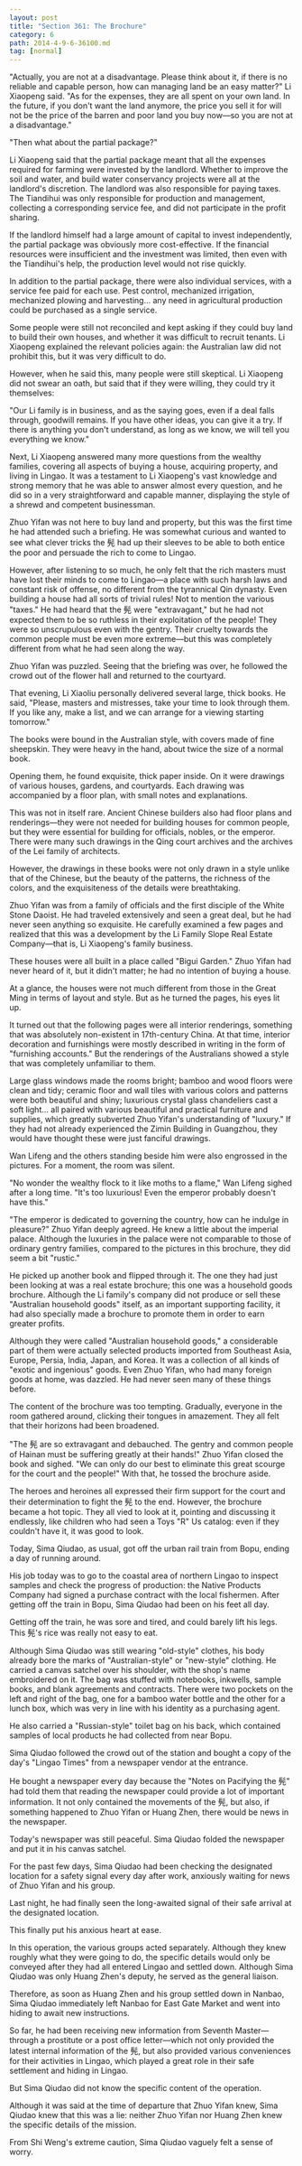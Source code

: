 ```yaml
---
layout: post
title: "Section 361: The Brochure"
category: 6
path: 2014-4-9-6-36100.md
tag: [normal]
---
```


"Actually, you are not at a disadvantage. Please think about it, if there is no reliable and capable person, how can managing land be an easy matter?" Li Xiaopeng said. "As for the expenses, they are all spent on your own land. In the future, if you don't want the land anymore, the price you sell it for will not be the price of the barren and poor land you buy now—so you are not at a disadvantage."

"Then what about the partial package?"

Li Xiaopeng said that the partial package meant that all the expenses required for farming were invested by the landlord. Whether to improve the soil and water, and build water conservancy projects were all at the landlord's discretion. The landlord was also responsible for paying taxes. The Tiandihui was only responsible for production and management, collecting a corresponding service fee, and did not participate in the profit sharing.

If the landlord himself had a large amount of capital to invest independently, the partial package was obviously more cost-effective. If the financial resources were insufficient and the investment was limited, then even with the Tiandihui's help, the production level would not rise quickly.

In addition to the partial package, there were also individual services, with a service fee paid for each use. Pest control, mechanized irrigation, mechanized plowing and harvesting... any need in agricultural production could be purchased as a single service.

Some people were still not reconciled and kept asking if they could buy land to build their own houses, and whether it was difficult to recruit tenants. Li Xiaopeng explained the relevant policies again: the Australian law did not prohibit this, but it was very difficult to do.

However, when he said this, many people were still skeptical. Li Xiaopeng did not swear an oath, but said that if they were willing, they could try it themselves:

"Our Li family is in business, and as the saying goes, even if a deal falls through, goodwill remains. If you have other ideas, you can give it a try. If there is anything you don't understand, as long as we know, we will tell you everything we know."

Next, Li Xiaopeng answered many more questions from the wealthy families, covering all aspects of buying a house, acquiring property, and living in Lingao. It was a testament to Li Xiaopeng's vast knowledge and strong memory that he was able to answer almost every question, and he did so in a very straightforward and capable manner, displaying the style of a shrewd and competent businessman.

Zhuo Yifan was not here to buy land and property, but this was the first time he had attended such a briefing. He was somewhat curious and wanted to see what clever tricks the 髡 had up their sleeves to be able to both entice the poor and persuade the rich to come to Lingao.

However, after listening to so much, he only felt that the rich masters must have lost their minds to come to Lingao—a place with such harsh laws and constant risk of offense, no different from the tyrannical Qin dynasty. Even building a house had all sorts of trivial rules! Not to mention the various "taxes." He had heard that the 髡 were "extravagant," but he had not expected them to be so ruthless in their exploitation of the people! They were so unscrupulous even with the gentry. Their cruelty towards the common people must be even more extreme—but this was completely different from what he had seen along the way.

Zhuo Yifan was puzzled. Seeing that the briefing was over, he followed the crowd out of the flower hall and returned to the courtyard.

That evening, Li Xiaoliu personally delivered several large, thick books. He said, "Please, masters and mistresses, take your time to look through them. If you like any, make a list, and we can arrange for a viewing starting tomorrow."

The books were bound in the Australian style, with covers made of fine sheepskin. They were heavy in the hand, about twice the size of a normal book.

Opening them, he found exquisite, thick paper inside. On it were drawings of various houses, gardens, and courtyards. Each drawing was accompanied by a floor plan, with small notes and explanations.

This was not in itself rare. Ancient Chinese builders also had floor plans and renderings—they were not needed for building houses for common people, but they were essential for building for officials, nobles, or the emperor. There were many such drawings in the Qing court archives and the archives of the Lei family of architects.

However, the drawings in these books were not only drawn in a style unlike that of the Chinese, but the beauty of the patterns, the richness of the colors, and the exquisiteness of the details were breathtaking.

Zhuo Yifan was from a family of officials and the first disciple of the White Stone Daoist. He had traveled extensively and seen a great deal, but he had never seen anything so exquisite. He carefully examined a few pages and realized that this was a development by the Li Family Slope Real Estate Company—that is, Li Xiaopeng's family business.

These houses were all built in a place called "Bigui Garden." Zhuo Yifan had never heard of it, but it didn't matter; he had no intention of buying a house.

At a glance, the houses were not much different from those in the Great Ming in terms of layout and style. But as he turned the pages, his eyes lit up.

It turned out that the following pages were all interior renderings, something that was absolutely non-existent in 17th-century China. At that time, interior decoration and furnishings were mostly described in writing in the form of "furnishing accounts." But the renderings of the Australians showed a style that was completely unfamiliar to them.

Large glass windows made the rooms bright; bamboo and wood floors were clean and tidy; ceramic floor and wall tiles with various colors and patterns were both beautiful and shiny; luxurious crystal glass chandeliers cast a soft light... all paired with various beautiful and practical furniture and supplies, which greatly subverted Zhuo Yifan's understanding of "luxury." If they had not already experienced the Zimin Building in Guangzhou, they would have thought these were just fanciful drawings.

Wan Lifeng and the others standing beside him were also engrossed in the pictures. For a moment, the room was silent.

"No wonder the wealthy flock to it like moths to a flame," Wan Lifeng sighed after a long time. "It's too luxurious! Even the emperor probably doesn't have this."

"The emperor is dedicated to governing the country, how can he indulge in pleasure?" Zhuo Yifan deeply agreed. He knew a little about the imperial palace. Although the luxuries in the palace were not comparable to those of ordinary gentry families, compared to the pictures in this brochure, they did seem a bit "rustic."

He picked up another book and flipped through it. The one they had just been looking at was a real estate brochure; this one was a household goods brochure. Although the Li family's company did not produce or sell these "Australian household goods" itself, as an important supporting facility, it had also specially made a brochure to promote them in order to earn greater profits.

Although they were called "Australian household goods," a considerable part of them were actually selected products imported from Southeast Asia, Europe, Persia, India, Japan, and Korea. It was a collection of all kinds of "exotic and ingenious" goods. Even Zhuo Yifan, who had many foreign goods at home, was dazzled. He had never seen many of these things before.

The content of the brochure was too tempting. Gradually, everyone in the room gathered around, clicking their tongues in amazement. They all felt that their horizons had been broadened.

"The 髡 are so extravagant and debauched. The gentry and common people of Hainan must be suffering greatly at their hands!" Zhuo Yifan closed the book and sighed. "We can only do our best to eliminate this great scourge for the court and the people!" With that, he tossed the brochure aside.

The heroes and heroines all expressed their firm support for the court and their determination to fight the 髡 to the end. However, the brochure became a hot topic. They all vied to look at it, pointing and discussing it endlessly, like children who had seen a Toys "R" Us catalog: even if they couldn't have it, it was good to look.

Today, Sima Qiudao, as usual, got off the urban rail train from Bopu, ending a day of running around.

His job today was to go to the coastal area of northern Lingao to inspect samples and check the progress of production: the Native Products Company had signed a purchase contract with the local fishermen. After getting off the train in Bopu, Sima Qiudao had been on his feet all day.

Getting off the train, he was sore and tired, and could barely lift his legs. This 髡's rice was really not easy to eat.

Although Sima Qiudao was still wearing "old-style" clothes, his body already bore the marks of "Australian-style" or "new-style" clothing. He carried a canvas satchel over his shoulder, with the shop's name embroidered on it. The bag was stuffed with notebooks, inkwells, sample books, and blank agreements and contracts. There were two pockets on the left and right of the bag, one for a bamboo water bottle and the other for a lunch box, which was very in line with his identity as a purchasing agent.

He also carried a "Russian-style" toilet bag on his back, which contained samples of local products he had collected from near Bopu.

Sima Qiudao followed the crowd out of the station and bought a copy of the day's "Lingao Times" from a newspaper vendor at the entrance.

He bought a newspaper every day because the "Notes on Pacifying the 髡" had told them that reading the newspaper could provide a lot of important information. It not only contained the movements of the 髡, but also, if something happened to Zhuo Yifan or Huang Zhen, there would be news in the newspaper.

Today's newspaper was still peaceful. Sima Qiudao folded the newspaper and put it in his canvas satchel.

For the past few days, Sima Qiudao had been checking the designated location for a safety signal every day after work, anxiously waiting for news of Zhuo Yifan and his group.

Last night, he had finally seen the long-awaited signal of their safe arrival at the designated location.

This finally put his anxious heart at ease.

In this operation, the various groups acted separately. Although they knew roughly what they were going to do, the specific details would only be conveyed after they had all entered Lingao and settled down. Although Sima Qiudao was only Huang Zhen's deputy, he served as the general liaison.

Therefore, as soon as Huang Zhen and his group settled down in Nanbao, Sima Qiudao immediately left Nanbao for East Gate Market and went into hiding to await new instructions.

So far, he had been receiving new information from Seventh Master—through a prostitute or a post office letter—which not only provided the latest internal information of the 髡, but also provided various conveniences for their activities in Lingao, which played a great role in their safe settlement and hiding in Lingao.

But Sima Qiudao did not know the specific content of the operation.

Although it was said at the time of departure that Zhuo Yifan knew, Sima Qiudao knew that this was a lie: neither Zhuo Yifan nor Huang Zhen knew the specific details of the mission.

From Shi Weng's extreme caution, Sima Qiudao vaguely felt a sense of worry.
